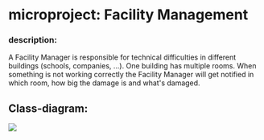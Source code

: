 # microproject: Facility Management

### description:

A Facility Manager is responsible for technical difficulties in different buildings (schools, companies, ...).
One building has multiple rooms. When something is not working correctly the Facility Manager will get notified
in which room, how big the damage is and what's damaged.

## Class-diagram:

![](OneDrive/Desktop/01-microproject-kalinkesilvio/asciidocs/images/cld.png)

